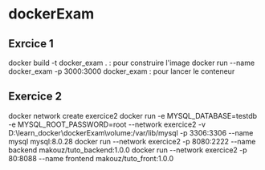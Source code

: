# dockerExam
## Exrcice 1
 docker build -t docker_exam . : pour construire l'image
 docker run --name docker_exam -p 3000:3000 docker_exam : pour lancer le conteneur
 ## Exercice 2
 docker network create exercice2
 docker run -e MYSQL_DATABASE=testdb -e MYSQL_ROOT_PASSWORD=root --network exercice2 -v D:\learn_docker\dockerExam\volume:/var/lib/mysql -p 3306:3306 --name mysql mysql:8.0.28
 docker run --network exercice2 -p 8080:2222 --name backend makouz/tuto_backend:1.0.0
 docker run --network exercice2 -p 80:8088 --name frontend makouz/tuto_front:1.0.0
